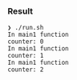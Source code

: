 ### Result
```
❯ ./run.sh
In main1 function
counter: 0
In main1 function
counter: 1
In main1 function
counter: 2
```